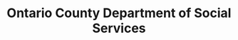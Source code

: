 ---
layout: repo
title: "Ontario County Department of Social Services"
id: 19123
permalink: repos/19123/
---